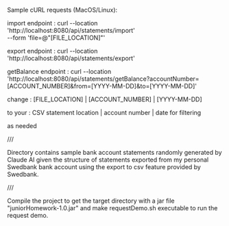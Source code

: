 Sample cURL requests (MacOS/Linux):

import endpoint :
curl --location 'http://localhost:8080/api/statements/import' \
--form 'file=@"[FILE_LOCATION]"'

export endpoint :
curl --location 'http://localhost:8080/api/statements/export'

getBalance endpoint :
curl --location 'http://localhost:8080/api/statements/getBalance?accountNumber=[ACCOUNT_NUMBER]&from=[YYYY-MM-DD]&to=[YYYY-MM-DD]'

change :
[FILE_LOCATION] | [ACCOUNT_NUMBER] | [YYYY-MM-DD]

to your :
CSV statement location | account number | date for filtering

as needed

///

Directory contains sample bank account statements randomly generated by
Claude AI given the structure of statements exported from
my personal Swedbank bank account using the export
to csv feature provided by Swedbank.

///

Compile the project to get the target directory with
a jar file "juniorHomework-1.0.jar" and make 
requestDemo.sh executable to run the request demo.